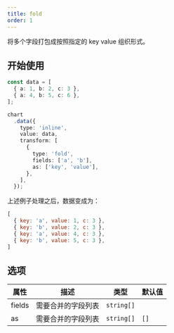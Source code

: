 ```yaml
---
title: fold
order: 1
---
```


将多个字段打包成按照指定的 key value 组织形式。

## 开始使用

```ts
const data = [
  { a: 1, b: 2, c: 3 },
  { a: 4, b: 5, c: 6 },
];

chart
  .data({
    type: 'inline',
    value: data,
    transform: [
      {
        type: 'fold',
        fields: ['a', 'b'],
        as: ['key', 'value'],
      },
    ],
  });
```

上述例子处理之后，数据变成为：

```js
[
  { key: 'a', value: 1, c: 3 },
  { key: 'b', value: 2, c: 3 },
  { key: 'a', value: 4, c: 3 },
  { key: 'b', value: 5, c: 3 },
]
```
## 选项

| 属性 | 描述 | 类型 | 默认值|
| -------------| ----------------------------------------------------------- | -----------------------------| --------------------|
| fields       |  需要合并的字段列表                                            | `string[]`                   |                     |
| as           |  需要合并的字段列表                                            | `string[]`                   | `[]`                |
